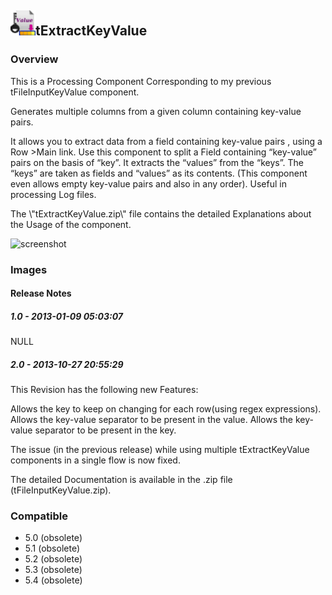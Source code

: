 ## <img src='./logo.jpg' width='40' height='40'>tExtractKeyValue

### Overview
This is a Processing Component Corresponding to my previous tFileInputKeyValue component.

Generates multiple columns from a given column containing key-value pairs.

It allows you to extract data from a field containing key-value pairs , using a Row >Main link.
Use this component to split a Field containing “key-value” pairs on the basis of “key”.
It extracts the “values” from the “keys”.
The “keys” are taken as fields and “values” as its contents.
(This component even allows empty key-value pairs and also in any order).
Useful in processing Log files.

The \\"tExtractKeyValue.zip\\" file contains the detailed Explanations about the Usage of the component.

![screenshot](https://www.talendforge.org/exchange.backup_24_03_2015/tos/upload_tos/extension-744/screenshot.jpg)
### Images




#### Release Notes

##### 1.0 - 2013-01-09 05:03:07
NULL
##### 2.0 - 2013-10-27 20:55:29
This Revision has the following new Features:

Allows the key to keep on changing for each row(using regex expressions).
Allows the key-value separator to be present in the value.
Allows the key-value separator to be present in the key.

The issue (in the previous release) while using multiple tExtractKeyValue components in a single flow is now fixed.

The detailed Documentation is available in the .zip file (tFileInputKeyValue.zip).
### Compatible
 -  5.0 (obsolete)
 -   5.1 (obsolete)
 -   5.2 (obsolete)
 -   5.3 (obsolete)
 -   5.4 (obsolete)